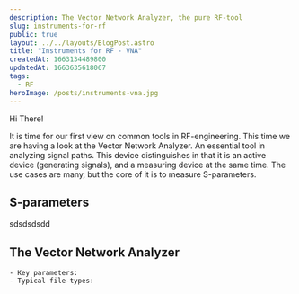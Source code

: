 ```yaml
---
description: The Vector Network Analyzer, the pure RF-tool
slug: instruments-for-rf
public: true
layout: ../../layouts/BlogPost.astro
title: "Instruments for RF - VNA"
createdAt: 1663134489800
updatedAt: 1663635618067
tags:
  - RF
heroImage: /posts/instruments-vna.jpg
---
```


Hi There!

It is time for our first view on common tools in RF-engineering. This time we are having a look at the Vector Network Analyzer. An essential tool in analyzing signal paths. This device distinguishes in that it is an active device (generating signals), and a measuring device at the same time. 
The use cases are many, but the core of it is to measure S-parameters.

## S-parameters
sdsdsdsdd

## The Vector Network Analyzer

    - Key parameters: 
    - Typical file-types:

